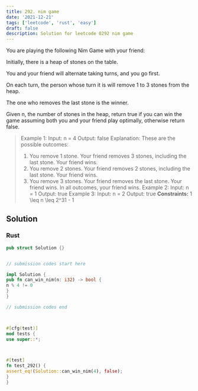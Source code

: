 ```yaml
---
title: 292. nim game
date: '2021-12-21'
tags: ['leetcode', 'rust', 'easy']
draft: false
description: Solution for leetcode 0292 nim game
---
```




You are playing the following Nim Game with your friend:



Initially, there is a heap of stones on the table.

You and your friend will alternate taking turns, and you go first.

On each turn, the person whose turn it is will remove 1 to 3 stones from the heap.

The one who removes the last stone is the winner.



Given n, the number of stones in the heap, return true if you can win the game assuming both you and your friend play optimally, otherwise return false.



>   Example 1:
>   Input: n <TeX>=</TeX> 4
>   Output: false
>   Explanation: These are the possible outcomes:
>   1. You remove 1 stone. Your friend removes 3 stones, including the last stone. Your friend wins.
>   2. You remove 2 stones. Your friend removes 2 stones, including the last stone. Your friend wins.
>   3. You remove 3 stones. Your friend removes the last stone. Your friend wins.
>   In all outcomes, your friend wins.
>   Example 2:
>   Input: n <TeX>=</TeX> 1
>   Output: true
>   Example 3:
>   Input: n <TeX>=</TeX> 2
>   Output: true
**Constraints:**
>   	1 <TeX>\leq</TeX> n <TeX>\leq</TeX> 2^31 - 1


## Solution


### Rust
```rust
pub struct Solution {}


// submission codes start here

impl Solution {
pub fn can_win_nim(n: i32) -> bool {
n % 4 != 0
}
}

// submission codes end



#[cfg(test)]
mod tests {
use super::*;



#[test]
fn test_292() {
assert_eq!(Solution::can_win_nim(4), false);
}
}

```

